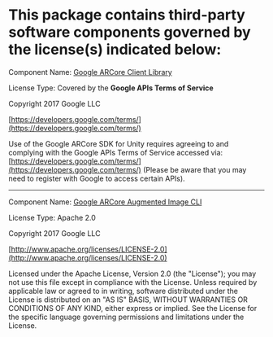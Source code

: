 # This package contains third-party software components governed by the license(s) indicated below:

Component Name: [Google ARCore Client Library](https://github.com/google-ar/arcore-unity-sdk/blob/master/Assets/GoogleARCore/SDK/Plugins/arcore_client.aar)

License Type: Covered by the **Google APIs Terms of Service**

Copyright 2017 Google LLC

[https://developers.google.com/terms/](https://developers.google.com/terms/)

Use of the Google ARCore SDK for Unity requires agreeing to and complying with the Google APIs Terms of Service accessed via: [https://developers.google.com/terms/](https://developers.google.com/terms/) (Please be aware that you may need to register with Google to access certain APIs).

---

Component Name: [Google ARCore Augmented Image CLI](https://github.com/google-ar/arcore-unity-sdk/tree/master/Assets/GoogleARCore/CLI)

License Type: Apache 2.0

Copyright 2017 Google LLC

[http://www.apache.org/licenses/LICENSE-2.0](http://www.apache.org/licenses/LICENSE-2.0)

Licensed under the Apache License, Version 2.0 (the "License");
you may not use this file except in compliance with the License.
Unless required by applicable law or agreed to in writing, software
distributed under the License is distributed on an "AS IS" BASIS,
WITHOUT WARRANTIES OR CONDITIONS OF ANY KIND, either express or implied.
See the License for the specific language governing permissions and
limitations under the License.
